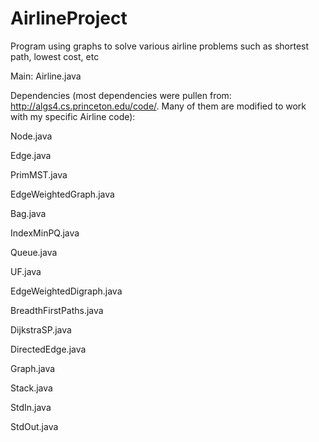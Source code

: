 AirlineProject
==============

Program using graphs to solve various airline problems such as shortest path, lowest cost, etc

Main:
Airline.java

Dependencies (most dependencies were pullen from: http://algs4.cs.princeton.edu/code/.  Many of them are modified to work with my specific Airline code):

Node.java

Edge.java

PrimMST.java

EdgeWeightedGraph.java

Bag.java

IndexMinPQ.java

Queue.java

UF.java

EdgeWeightedDigraph.java

BreadthFirstPaths.java

DijkstraSP.java

DirectedEdge.java

Graph.java

Stack.java

StdIn.java

StdOut.java

